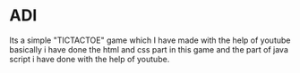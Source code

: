 # ADI

Its a simple "TICTACTOE" game which I have made with the help of youtube
basically i have done the html and css part in this game and the part of java script i 
have done with the help of youtube.
